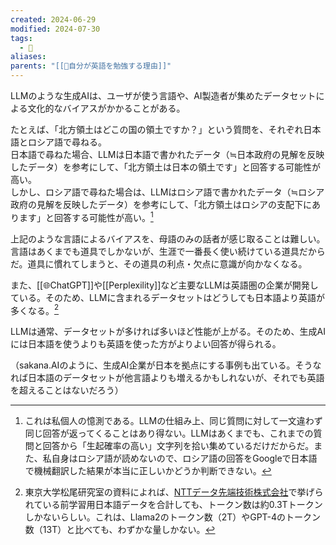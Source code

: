 ```yaml
---
created: 2024-06-29
modified: 2024-07-30
tags:
  - 💭
aliases: 
parents: "[[💭自分が英語を勉強する理由]]"
---
```

LLMのような生成AIは、ユーザが使う言語や、AI製造者が集めたデータセットによる文化的なバイアスがかかることがある。

たとえば、「北方領土はどこの国の領土ですか？」という質問を、それぞれ日本語とロシア語で尋ねる。  
日本語で尋ねた場合、LLMは日本語で書かれたデータ（≒日本政府の見解を反映したデータ）を参考にして、「北方領土は日本の領土です」と回答する可能性が高い。  
しかし、ロシア語で尋ねた場合は、LLMはロシア語で書かれたデータ（≒ロシア政府の見解を反映したデータ）を参考にして、「北方領土はロシアの支配下にあります」と回答する可能性が高い。[^可能性が高い]

上記のような言語によるバイアスを、母語のみの話者が感じ取ることは難しい。言語はあくまでも道具でしかないが、生涯で一番長く使い続けている道具だからだ。道具に慣れてしまうと、その道具の利点・欠点に意識が向かなくなる。

また、[[🌐ChatGPT]]や[[Perplexility]]など主要なLLMは英語圏の企業が開発している。そのため、LLMに含まれるデータセットはどうしても日本語より英語が多くなる。[^英語は日本語の10倍]

LLMは通常、データセットが多ければ多いほど性能が上がる。そのため、生成AIには日本語を使うよりも英語を使った方がよりよい回答が得られる。

（sakana.AIのように、生成AI企業が日本を拠点にする事例も出ている。そうなれば日本語のデータセットが他言語よりも増えるかもしれないが、それでも英語を超えることはないだろう）

[^可能性が高い]: これは私個人の憶測である。LLMの仕組み上、同じ質問に対して一文違わず同じ回答が返ってくることはあり得ない。LLMはあくまでも、これまでの質問と回答から「生起確率の高い」文字列を拾い集めているだけだからだ。また、私自身はロシア語が読めないので、ロシア語の回答をGoogleで日本語で機械翻訳した結果が本当に正しいかどうか判断できない。
[^英語は日本語の10倍]: 東京大学松尾研究室の資料によれば、[NTTデータ先端技術株式会社](https://www.intellilink.co.jp/column/ai/2022/072800.aspx)で挙げられている前学習用日本語データを合計しても、トークン数は約0.3Tトークンしかないらしい。これは、Llama2のトークン数（2T）やGPT-4のトークン数（13T）と比べても、わずかな量しかない。